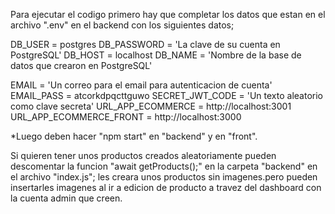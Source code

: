 Para ejecutar el codigo primero hay que completar los datos que estan en el archivo ".env" en el backend con los siguientes datos;

DB_USER = postgres
DB_PASSWORD = 'La clave de su cuenta en PostgreSQL'
DB_HOST = localhost
DB_NAME = 'Nombre de la base de datos que crearon en PostgreSQL'

EMAIL = 'Un correo para el email para autenticacion de cuenta'
EMAIL_PASS = atcorkdpqcttguwo 
SECRET_JWT_CODE = 'Un texto aleatorio como clave secreta'
URL_APP_ECOMMERCE = http://localhost:3001
URL_APP_ECOMMERCE_FRONT = http://localhost:3000

*Luego deben hacer "npm start" en "backend" y en "front".

Si quieren tener unos productos creados aleatoriamente pueden descomentar la funcion "await getProducts();" en la carpeta "backend" en el archivo "index.js";
les creara unos productos sin imagenes.pero pueden insertarles imagenes al ir a edicion de producto a travez del dashboard con la cuenta admin que creen.
